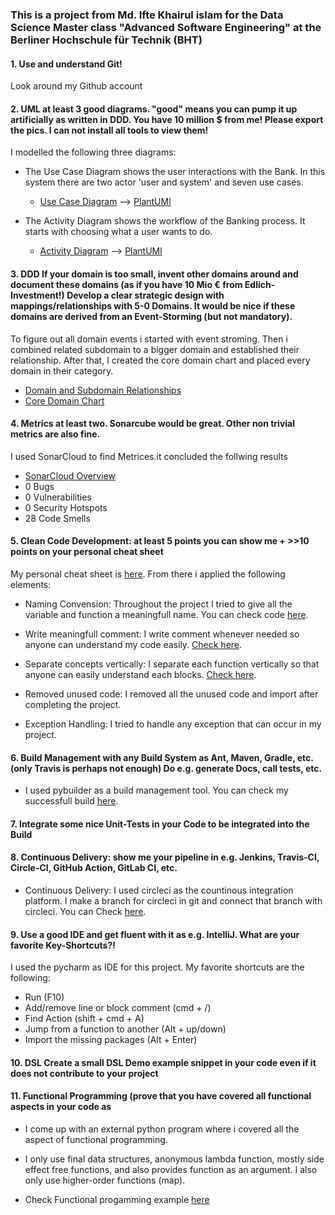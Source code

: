 ### This is a project from Md. Ifte Khairul islam for the Data Science Master class "Advanced Software Engineering" at the Berliner Hochschule für Technik (BHT) ###

#### 1. Use and understand **Git!** ####
Look around my Github account

#### 2. **UML** at least **3** good diagrams. "good" means you can pump it up artificially as written in DDD. You have 10 million $ from me! Please export the pics. I can not install all tools to view them! ####
I modelled the following three diagrams:
- The Use Case Diagram shows the user interactions with the Bank. In this system there are two actor 'user and system' and seven use cases.
   - [Use Case Diagram](UML/USE-CASE_Diagram.svg)   -->  [PlantUMl](UML/USE_CASE_Diagram)

- The Activity Diagram shows the workflow of the Banking process. It starts with choosing what a user wants to do.
   - [Activity Diagram](UML/Activity_diagram.svg)   -->  [PlantUMl](UML/Activity_Diagram)

#### 3. **DDD** If your domain is too small, invent other domains around and document these domains (as if you have 10 Mio € from Edlich-Investment!) Develop a clear strategic design with mappings/relationships with 5-0 Domains. It would be nice if these domains are derived from an Event-Storming (but not mandatory). ####
To figure out all domain events i started with event stroming. Then i combined related subdomain to a bigger domain and established their relationship. After that, I created the core domain chart and placed every domain in their category.

- [Domain and Subdomain Relationships](DDD/domains_and_sub_domains_core_domain_chart.pdf)
- [Core Domain Chart](DDD/domains_and_sub_domains_core_domain_chart.pdf)


#### 4. **Metrics** at least two. Sonarcube would be great. Other non trivial metrics are also fine. ####
I used SonarCloud to find Metrices.it concluded the follwing results

- [SonarCloud Overview](metrics/Sonarcloud.png)
- 0 Bugs 
- 0 Vulnerabilities
- 0 Security Hotspots
- 28 Code Smells


#### 5. **Clean Code Development:** at least **5** points you can show me + >>10 points on your **personal cheat sheet** ####

My personal cheat sheet is [here](cleancode/Personal_Cheat_Sheet.pdf). From there i applied the following elements:

- Naming Convension: Throughout the project I tried to give all the variable and function a meaningfull name. You can check code [here](cleancode/namingcon.png).

- Write meaningfull comment: I write comment whenever needed so anyone can understand my code easily.
[Check here](cleancode/Comment.png).

- 	Separate concepts vertically: I separate each function vertically so that anyone can easily understand each blocks. [Check here](cleancode/separate.png).

- Removed unused code: I removed all the unused code and import after completing the project.

- Exception Handling: I tried to handle any exception that can occur in my project.

#### 6. **Build Management** with any Build System as Ant, Maven, Gradle, etc. (only Travis is perhaps not enough) Do e.g. generate Docs, call tests, etc. ####
- I used pybuilder as a build management tool. You can check my successfull build [here](Build/build.png).


#### 7. Integrate some nice **Unit-Tests** in your Code to be integrated into the Build ####




#### 8. **Continuous Delivery:** show me your pipeline in e.g. Jenkins, Travis-CI, Circle-CI, GitHub Action, GitLab CI, etc. ####

- Continuous Delivery: I used circleci as the countinous integration platform. I make a branch for circleci in git and connect that branch with circleci. You can Check [here](Pipeline/pipeline.png).

#### 9. Use a good **IDE** and get fluent with it as e.g. IntelliJ. What are your favorite **Key-Shortcuts**?! ####

I used the pycharm as IDE for this project. My favorite shortcuts are the following:

 - Run (F10)
 - Add/remove line or block comment (cmd + /)
 - Find Action (shift + cmd + A)
 - Jump from a function to another (Alt + up/down)
 - Import the missing packages (Alt + Enter)



#### 10. **DSL** Create a small DSL Demo example snippet in your code even if it does not contribute to your project ####




#### 11. **Functional Programming** (prove that you have covered all functional aspects in your code as ####

-  I come up with an external python program where i covered all the aspect of functional programming.

-  I only use final data structures, anonymous lambda function, mostly side effect free functions,  and also provides function as an argument. I also only use higher-order functions (map).

- Check Functional progamming example [here](Functional_programming.py)